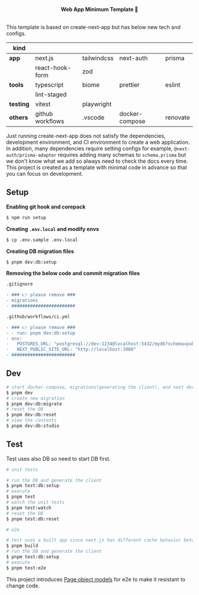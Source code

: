 <div align="center">
  <strong>️️Web App Minimum Template 🎃</strong>
</div>

<br />

This template is based on create-next-app but has below new tech and configs.

| kind        |                  |             |                |          |
| ----------- | ---------------- | ----------- | -------------- | -------- |
| **app**     | next.js          | tailwindcss | next-auth      | prisma   |
|             | react-hook-form  | zod         |                |          |
| **tools**   | typescript       | biome       | prettier       | eslint   |
|             | lint-staged      |             |                |          |
| **testing** | vitest           | playwright  |                |          |
| **others**  | github workflows | .vscode     | docker-compose | renovate |

Just running create-next-app does not satisfy the dependencies, development environment, and CI environment to create a web application. In addition, many dependencies require setting configs for example, `@next-auth/prisma-adapter` requires adding many schemas to `schema.prisma` but we don't know what we add so always need to check the docs every time. This project is created as a template with minimal code in advance so that you can focus on development.

## Setup

**Enabling git hook and corepack**

```sh
$ npm run setup
```

**Creating `.env.local` and modify envs**

```sh
$ cp .env.sample .env.local
```

**Creating DB migration files**

```sh
$ pnpm dev:db:setup
```

**Removing the below code and commit migration files**

```diff
.gitignore

- ### 👉 please remove ###
- migrations
- ########################
```

```diff
.github/workflows/ci.yml

- ### 👉 please remove ###
- - run: pnpm dev:db:setup
- env:
-   POSTGRES_URL: "postgresql://dev:1234@localhost:5432/mydb?schema=public"
-   NEXT_PUBLIC_SITE_URL: "http://localhost:3000"
- ########################
```

## Dev

```sh
# start docker-compose, migrations(generating the client), and next dev
$ pnpm dev
# create new migration
$ pnpm dev:db:migrate
# reset the DB
$ pnpm dev:db:reset
# view the contents
$ pnpm dev:db:studio
```

## Test

Test uses also DB so need to start DB first.

```sh
# unit tests

# run the DB and generate the client
$ pnpm test:db:setup
# execute
$ pnpm test
# watch the unit tests
$ pnpm test:watch
# reset the DB
$ pnpm test:db:reset

# e2e

# test uses a built app since next.js has different cache behavior between development and production
$ pnpm build
# run the DB and generate the client
$ pnpm test:db:setup
# execute
$ pnpm test:e2e
```

This project introduces [Page object models](https://playwright.dev/docs/pom) for e2e to make it resistant to change code.
